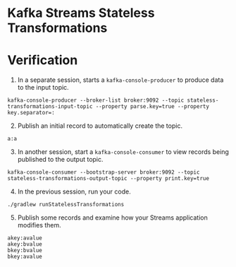 # Kafka Streams Stateless Transformations

# Verification
1. In a separate session, starts a `kafka-console-producer` to produce data to the input topic.
```shell
kafka-console-producer --broker-list broker:9092 --topic stateless-transformations-input-topic --property parse.key=true --property key.separator=:
```

2. Publish an initial record to automatically create the topic.
```shell
a:a
```
3. In another session, start a `kafka-console-consumer` to view records being published to the output topic.
```shell
kafka-console-consumer --bootstrap-server broker:9092 --topic stateless-transformations-output-topic --property print.key=true
```
4. In the previous session, run your code.
```shell
./gradlew runStatelessTransformations
```

5. Publish some records and examine how your Streams application modifies them.
```shell
akey:avalue
akey:bvalue
bkey:bvalue
bkey:avalue

